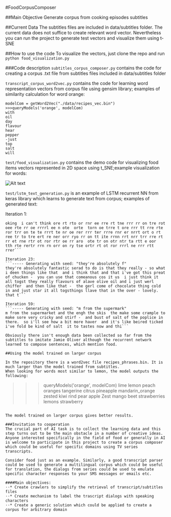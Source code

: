 #FoodCorpusComposer

##Main Objective
Generate corpus from cooking episodes subtitles

##Current Data
The subtitles files are included in data/subtitles folder. The current data does not suffice to create relevant word vector. Nevertheless you can run the project to generate test vectors and visualize them using t-SNE


##How to use the code
To visualize the vectors, just clone the repo and run ```python food_visualization.py```

###Code description
```subtitles_corpus_composer.py``` contains the code for creating a corpus .txt file from subtitles files included in data/subtitles folder

```transcript_corpus_word2vec.py``` contains the code for learning word representation vectors from corpus file using gensim library; examples of similarity calculation for word orange:
```
modelCom = getWord2Vec("./data/recipes_vec.bin")
>>>queryModels('orange', modelCom)
with
oil
day
flavour
hear
pepper
-just
top
salt
will
```

```test/food_visualization.py``` contains the demo code for visualizing food items vectors represented in 2D space using t_SNE;example visualization for words:

![Alt text](https://github.com/nikogamulin/FoodCorpusComposer/blob/master/visualization_example.png "Visualization of word vectors using t-SNE")

```test/lstm_text_generation.py``` is an example of LSTM recurrent NN from keras library which learns to generate text from corpus; examples of generated text:

Iteration 1:
```----- Generating with seed: "oking  i can't think"
oking  i can't think ore rt rto or rnr ee rre rt tne rrr rr on tre rot  oee rte rr oe rrrrl ee n ote  orte  torn oe trre t ore rrr tt rre rte ror trr on te te rrrt te nr oe rer rrr ter rrre rnr er nrrt ort o rt ree tr to tre ert re ner orr ryo rr on tt ite rrnn rrt nrr trr rre rt rr et rne rtr ot ror rtr oe rr aro  ote tr on otr ntr ta rtt e oor  tth rte rertr rrn rn orr on ry tse ortr rt ot ror rrrl ne rrr rtt rrer```

Iteration 23:
```----- Generating with seed: "they're absolutely f"
they're absolutely fantastic serad to do is that they really - so what i deen things like that  and i think that and that i've got this preat of chucken -  you can use that comeanous cos it us  i just think it all togst they really flavours of alave olive oil and i just werl chiffer  and then like that -  the gerl come of chocolate thing cold in and just star it all togsthings llave that in the over - lovely.  that t```

Iteration 59:
```----- Generating with seed: "m from the supermark"
m from the supermarket and the engh the skis  the make some crample to make sore very cricky and stirf -  and bust of salt of the poplice in there.  so i'll see how a bit more haver  and it's like beired ticked i've fold be kind of salt  it to tastes now and thi```

Obviously there isn't enough data been collected so far from the subtitles to imitate Jamie Oliver although the recurrent network learned to compose sentences, which mention food.

##Using the model trained on larger corpus

In the repository there is a word2vec file recipes_phrases.bin. It is much larger than the model trained from subtitles.
When looking for words most similar to lemon, the model outputs the following:

```
>>> queryModels('orange', modelCom)
lime
lemon
peach
oranges
tangerine
citrus
pineapple
mandarin_orange
zested
kiwi
rind
pear
apple
Zest
mango
beet
strawberries
lemons
strawberry
```

The model trained on larger corpus gives better results.

###Invitation to cooperation
The crucial part of AI task is to collect the learning data and this step turns out to be the main obstacle in a number of creative ideas. Anyone interested specifically in the field of food or generally in AI is welcome to participate in this project to create a corpus composer which could be useful for specific domains using TV series transcripts.

Consider food just as an example. Similarly, a good transcript parser could be used to generate a multilingual corpus which could be useful for translation, the dialogs from series could be used to emulate specific character responses to your SMS messages or emails etc.

####Main objectives:
⋅⋅* Create crawlers to simplify the retrieval of transcript/subtitles files
⋅⋅* Create mechanism to label the trascript dialogs with speaking characters
⋅⋅* Create a generic solution which could be applied to create a corpus for arbitrary domain

